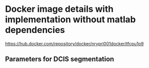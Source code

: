 # Docker image details with implementation without matlab dependencies

https://hub.docker.com/repository/docker/nrypri001docker/tfcpu1p9

## Parameters for DCIS segmentation
